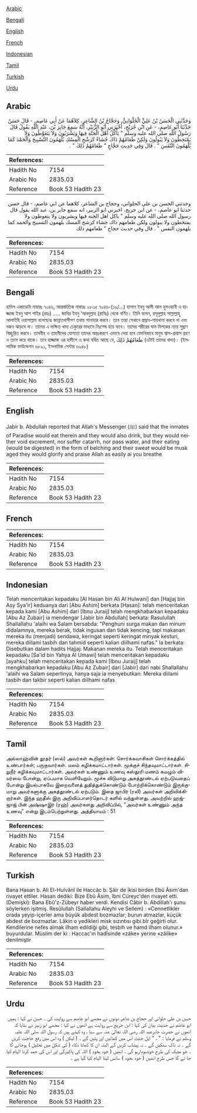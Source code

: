 [Arabic](#arabic)

[Bengali](#bengali)

[English](#english)

[French](#french)

[Indonesian](#indonesian)

[Tamil](#tamil)

[Turkish](#turkish)

[Urdu](#urdu)

## Arabic


<div dir="rtl" lang="ar" style={{fontSize:'larger',backgroundColor:'#f8f9fa',padding:20}}>
وَحَدَّثَنِي الْحَسَنُ بْنُ عَلِيٍّ الْحُلْوَانِيُّ، وَحَجَّاجُ بْنُ الشَّاعِرِ، كِلاَهُمَا عَنْ أَبِي عَاصِمٍ، - قَالَ حَسَنٌ حَدَّثَنَا أَبُو عَاصِمٍ، - عَنِ ابْنِ جُرَيْجٍ، أَخْبَرَنِي أَبُو الزُّبَيْرِ، أَنَّهُ سَمِعَ جَابِرَ بْنَ، عَبْدِ اللَّهِ يَقُولُ قَالَ رَسُولُ اللَّهِ صلى الله عليه وسلم ‏"‏ يَأْكُلُ أَهْلُ الْجَنَّةِ فِيهَا وَيَشْرَبُونَ وَلاَ يَتَغَوَّطُونَ وَلاَ يَمْتَخِطُونَ وَلاَ يَبُولُونَ وَلَكِنْ طَعَامُهُمْ ذَاكَ جُشَاءٌ كَرَشْحِ الْمِسْكِ يُلْهَمُونَ التَّسْبِيحَ وَالْحَمْدَ كَمَا يُلْهَمُونَ النَّفَسَ ‏"‏ ‏.‏ قَالَ وَفِي حَدِيثِ حَجَّاجٍ ‏"‏ طَعَامُهُمْ ذَلِكَ ‏"‏ ‏.‏
</div>
<div style={{backgroundColor:'#f8f9fa',padding:20, marginBottom: 10}}><table> <thead> <tr> <th>References:</th> <th></th> </tr> </thead> <tbody><tr><td>Hadith No</td><td>7154</td></tr><tr><td>Arabic No</td><td>2835.03</td></tr><tr><td>Reference</td><td>Book 53 Hadith 23</td></tr></tbody></table></div>


<div dir="rtl" lang="ar" style={{fontSize:'larger',backgroundColor:'#f8f9fa',padding:20}}>
وحدثني الحسن بن علي الحلواني، وحجاج بن الشاعر، كلاهما عن ابي عاصم، - قال حسن حدثنا ابو عاصم، - عن ابن جريج، اخبرني ابو الزبير، انه سمع جابر بن، عبد الله يقول قال رسول الله صلى الله عليه وسلم " ياكل اهل الجنة فيها ويشربون ولا يتغوطون ولا يمتخطون ولا يبولون ولكن طعامهم ذاك جشاء كرشح المسك يلهمون التسبيح والحمد كما يلهمون النفس " . قال وفي حديث حجاج " طعامهم ذلك
</div>
<div style={{backgroundColor:'#f8f9fa',padding:20, marginBottom: 10}}><table> <thead> <tr> <th>References:</th> <th></th> </tr> </thead> <tbody><tr><td>Hadith No</td><td>7154</td></tr><tr><td>Arabic No</td><td>2835.03</td></tr><tr><td>Reference</td><td>Book 53 Hadith 23</td></tr></tbody></table></div>

## Bengali


<div dir="ltr" lang="bn" style={{fontSize:'larger',backgroundColor:'#f8f9fa',padding:20}}>
হাদিস একাডেমি নাম্বারঃ ৭০৪৬, আন্তর্জাতিক নাম্বারঃ ২৮৩৫ ৭০৪৬-(১৯/...) হাসান ইবনু আলী আল হুলওয়ানী ও হাজ্জাজ ইবনু আশ শাইর (রহঃ) ..... জাবির ইবনু ‘আবদুল্লাহ (রাযিঃ) থেকে বর্ণিত। তিনি বলেন, রসূলুল্লাহ সাল্লাল্লাহু আলাইহি ওয়াসাল্লাম বলেছেনঃ জান্নাতবাসীগণ তথায় পানাহার করবে। তবে তারা সেখানে প্রস্রাব-পায়খানা করবে না এবং নকও ঝাড়বে না। তাদের এ ভক্ষিত খাদ্য ঢেকুরের মাধ্যমে নিঃশেষ হয়ে যাবে। তাদের শরীরের ঘাম মিশকের ন্যায় সুঘ্ৰাণ বিচ্ছুরিত করবে। তাসবীহ ও তাহমীদের যোগ্যতা তাদের অন্তঃকরণে এভাবে দেয়া হবে যেমনিভাবে মানুষ শ্বাস-প্রশ্বাস গ্রহণ ও ত্যাগ করে থাকে। তবে হাজ্জাজ এর হাদীসে এ কথা বর্ধিত আছে যে, طَعَامُهُمْ ذَلِكَ (এটাই তাদের খাদ্য)। (ইসলামিক ফাউন্ডেশন ৬৮৯১, ইসলামিক সেন্টার ৬৯৪৮)
</div>
<div style={{backgroundColor:'#f8f9fa',padding:20, marginBottom: 10}}><table> <thead> <tr> <th>References:</th> <th></th> </tr> </thead> <tbody><tr><td>Hadith No</td><td>7154</td></tr><tr><td>Arabic No</td><td>2835.03</td></tr><tr><td>Reference</td><td>Book 53 Hadith 23</td></tr></tbody></table></div>

## English


<div dir="ltr" lang="en" style={{fontSize:'larger',backgroundColor:'#f8f9fa',padding:20}}>
Jabir b. Abdullah reported that Allah's Messenger (ﷺ) said that the inmates of Paradise would eat therein and they would also drink, but they would neither void excrement, nor suffer catarrh, nor pass water, and their eating (would be digested) in the form of belching and their sweat would be musk aged they would glorify and praise Allah as easily ai you breathe
</div>
<div style={{backgroundColor:'#f8f9fa',padding:20, marginBottom: 10}}><table> <thead> <tr> <th>References:</th> <th></th> </tr> </thead> <tbody><tr><td>Hadith No</td><td>7154</td></tr><tr><td>Arabic No</td><td>2835.03</td></tr><tr><td>Reference</td><td>Book 53 Hadith 23</td></tr></tbody></table></div>

## French


<div dir="ltr" lang="fr" style={{fontSize:'larger',backgroundColor:'#f8f9fa',padding:20}}>

</div>
<div style={{backgroundColor:'#f8f9fa',padding:20, marginBottom: 10}}><table> <thead> <tr> <th>References:</th> <th></th> </tr> </thead> <tbody><tr><td>Hadith No</td><td>7154</td></tr><tr><td>Arabic No</td><td>2835.03</td></tr><tr><td>Reference</td><td>Book 53 Hadith 23</td></tr></tbody></table></div>

## Indonesian


<div dir="ltr" lang="id" style={{fontSize:'larger',backgroundColor:'#f8f9fa',padding:20}}>
Telah menceritakan kepadaku [Al Hasan bin Ali Al Hulwani] dan [Hajjaj bin Asy Sya'ir] keduanya dari [Abu Ashim] berkata [Hasan]: telah menceritakan kepada kami [Abu Ashim] dari [Ibnu Juraij] telah mengkhabarkan kepadaku [Abu Az Zubair] ia mendengar [Jabir bin Abdullah] berkata: Rasulullah Shallallahu 'alaihi wa Salam bersabda: "Penghuni surga makan dan minum didalamnya, mereka berak, tidak ingusan dan tidak kencing, tapi makanan mereka itu (menjadi) sendawa, keringat seperti keringat minyak kesturi, mereka diilami tasbih dan tahmid seperti kalian diilhami nafas." Ia berkata: Disebutkan dalam hadits Hajjaj: Makanan mereka itu. Telah menceritakan kepadaku [Sa'id bin Yahya Al Umawi] telah menceritakan kepadaku [ayahku] telah menceritakan kepada kami [Ibnu Juraij] telah mengkhabarkan kepadaku [Abu Az Zubair] dari [Jabir] dari nabi Shallallahu 'alaihi wa Salam sepertinya, hanya saja ia menyebutkan: Mereka diilami tasbih dan takbir seperti kalian diilhami nafas
</div>
<div style={{backgroundColor:'#f8f9fa',padding:20, marginBottom: 10}}><table> <thead> <tr> <th>References:</th> <th></th> </tr> </thead> <tbody><tr><td>Hadith No</td><td>7154</td></tr><tr><td>Arabic No</td><td>2835.03</td></tr><tr><td>Reference</td><td>Book 53 Hadith 23</td></tr></tbody></table></div>

## Tamil


<div dir="ltr" lang="ta" style={{fontSize:'larger',backgroundColor:'#f8f9fa',padding:20}}>
அல்லாஹ்வின் தூதர் (ஸல்) அவர்கள் கூறினார்கள்: சொர்க்கவாசிகள் சொர்க்கத்தில் உண்பார்கள்; பருகுவார்கள். மலம் கழிக்கமாட்டார்கள். மூக்குச் சிந்தவுமாட்டார்கள். சிறுநீர் கழிக்கவுமாட்டார்கள். அவர்கள் உண்ணும் உணவு கஸ்தூரி மணம் கமழும் வியர்வை போன்று, ஏப்பமாக வெளியேறும். மூச்சு விடுமாறு அகத்தூண்டல் ஏற்படுவதைப் போன்று இயல்பாகவே இறைவனைத் துதித்துக்கொண்டும் போற்றிக்கொண்டும் இருக்குமாறு அவர்களுக்கு அகத்தூண்டல் ஏற்படும். இதை ஜாபிர் (ரலி) அவர்கள் அறிவிக்கிறார்கள். இந்த ஹதீஸ் இரு அறிவிப்பாளர்தொடர் களில் வந்துள்ளது. அவற்றில் ஹஜ்ஜாஜ் பின் அஷ்ஷாஇர் (ரஹ்) அவர்களது அறிவிப்பில், "அவர்கள் உண்ணும் அந்த உணவு" என்று இடம்பெற்றுள்ளது. அத்தியாயம் : 51
</div>
<div style={{backgroundColor:'#f8f9fa',padding:20, marginBottom: 10}}><table> <thead> <tr> <th>References:</th> <th></th> </tr> </thead> <tbody><tr><td>Hadith No</td><td>7154</td></tr><tr><td>Arabic No</td><td>2835.03</td></tr><tr><td>Reference</td><td>Book 53 Hadith 23</td></tr></tbody></table></div>

## Turkish


<div dir="ltr" lang="tr" style={{fontSize:'larger',backgroundColor:'#f8f9fa',padding:20}}>
Bana Hasan b. Ali El-Hulvânî ile Haccâc b. Şâir de ikisi birden Ebû Âsım'dan rivayet ettiler. Hasan dediki: Bize Ebû Âsim, îbni Cüreyc'den rivayet etti. (Demişki): Bana Ebû'z-Zübeyr haber verdi. Kendisi Câbir b. Abdillah'ı şunu söylerken işitmiş. Resûlullah (Sallallahu Aleyhi ve Sellem) : «Cennetlikler orada yeyip-içerler ama büyük abdest bozmazlar; burun atmazlar, küçük abdest de bozmazlar. Lâkin o yedikleri misk sızıntısı gibi bîr geğirti olur. Kendilerine nefes almak ilham edildiği gibi, tesbih ve hamd ilham olunur.» buyurdular. Müslim der ki : Haccac'ın hadîsinde «zâke» yerine «zâlike» denilmiştir
</div>
<div style={{backgroundColor:'#f8f9fa',padding:20, marginBottom: 10}}><table> <thead> <tr> <th>References:</th> <th></th> </tr> </thead> <tbody><tr><td>Hadith No</td><td>7154</td></tr><tr><td>Arabic No</td><td>2835.03</td></tr><tr><td>Reference</td><td>Book 53 Hadith 23</td></tr></tbody></table></div>

## Urdu


<div dir="rtl" lang="ur" style={{fontSize:'larger',backgroundColor:'#f8f9fa',padding:20}}>
حسن بن علی حلوانی اور حجاج بن شاعر دونوں نے مجھے ابو عاصم سے روایت کی ۔ حسن نے کہا : ہمیں ابو عاصم نے حدیث بیان کی کہا : ابن جریج سے روایت ہے انھوں نے کہا : مجھے ابو زبیر نے بتایا کہ انھوں نے حضرت جابرعبد اللہ رضی اللہ تعالیٰ عنہ سے سنا ، وہ کہتے ہیں کہ رسول اللہ صلی اللہ علیہ وسلم نے فرمایا : " ، " اہل جنت اس میں کھائیں اور پئیں گے ۔ ( لیکن ) وہ اس میں رفع حاجت کریں گے ۔ نہ ناک سنکیں گے ۔ نہ پیشاب کریں گے البتہ ان کا کھانا ذکاء ( کی شکل میں تحلیل ) ہوجائے گا ۔ جو مشک کی طرح خوشبودارہو گی ۔ انھیں ( خود بخود ) اللہ کی پاکیزگی اور اس کی حمد کرنا الہام کیا جا ئے گا جس طرح انھیں ( خود بخود ) سانس لینا الہام کیا گیا ہے ۔
</div>
<div style={{backgroundColor:'#f8f9fa',padding:20, marginBottom: 10}}><table> <thead> <tr> <th>References:</th> <th></th> </tr> </thead> <tbody><tr><td>Hadith No</td><td>7154</td></tr><tr><td>Arabic No</td><td>2835.03</td></tr><tr><td>Reference</td><td>Book 53 Hadith 23</td></tr></tbody></table></div>